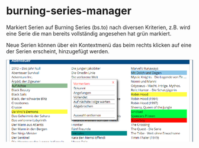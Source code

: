 # burning-series-manager
Markiert Serien auf Burning Series (bs.to) nach diversen Kriterien, z.B. wird eine Serie die man bereits vollständig angesehen hat grün markiert.

Neue Serien können über ein Kontextmenü das beim rechts klicken auf eine der Serien erscheint, hinzugefügt werden.

![alt text](https://raw.githubusercontent.com/Eddcapone/burning-series-manager/master/img/contextMenu.png)
